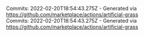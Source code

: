 Commits: 2022-02-20T18:54:43.275Z - Generated via https://github.com/marketplace/actions/artificial-grass
<br>
Commits: 2022-02-20T18:54:43.275Z - Generated via https://github.com/marketplace/actions/artificial-grass
<br>
